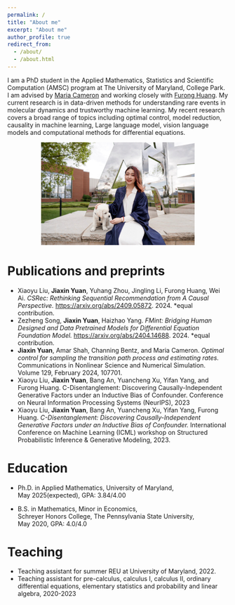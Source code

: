 ```yaml
---
permalink: /
title: "About me"
excerpt: "About me"
author_profile: true
redirect_from: 
  - /about/
  - /about.html
---
```


I am a PhD student in the Applied Mathematics, Statistics and Scientific Computation (AMSC) program at The University of Maryland, College Park. I am advised by [Maria Cameron](https://www.math.umd.edu/~mariakc/) and working closely with [Furong Huang](http://furong-huang.com/). My current research is in data-driven methods for understanding rare events in molecular dynamics and trustworthy machine learning. My recent research covers a broad range of topics including optimal control, model reduction, causality in machine learning, Large language model, vision language models and computational methods for differential equations. 
<p align="center">
  <img width = '350' src='/images/profile.JPG'>
</p>

Publications and preprints
======
* Xiaoyu Liu, **Jiaxin Yuan**, Yuhang Zhou, Jingling Li, Furong Huang, Wei Ai. *CSRec: Rethinking Sequential Recommendation from A Causal Perspective.* https://arxiv.org/abs/2409.05872. 2024. *equal contribution. 
* Zezheng Song, **Jiaxin Yuan**, Haizhao Yang. *FMint: Bridging Human Designed and Data Pretrained Models for Differential Equation Foundation Model.* https://arxiv.org/abs/2404.14688. 2024. *equal contribution.
* **Jiaxin Yuan**, Amar Shah, Channing Bentz, and Maria Cameron. *Optimal control for sampling the transition path process and estimating rates.* Communications in Nonlinear Science and Numerical Simulation. Volume 129, February 2024, 107701.
* Xiaoyu Liu, **Jiaxin Yuan**, Bang An, Yuancheng Xu, Yifan Yang, and Furong Huang. C-Disentanglement: Discovering Causally-Independent Generative Factors under an Inductive Bias of Confounder. Conference on Neural Information Processing Systems (NeurIPS), 2023
* Xiaoyu Liu, **Jiaxin Yuan**, Bang An, Yuancheng Xu, Yifan Yang, Furong Huang. *C-Disentanglement: Discovering Causally-Independent Generative Factors under an Inductive Bias of Confounder.* International Conference on Machine Learning (ICML) workshop on Structured Probabilistic Inference & Generative Modeling, 2023.

Education
======
* Ph.D. in Applied Mathematics, University of Maryland,\
  May 2025(expected), GPA: 3.84/4.00
  
* B.S. in Mathematics, Minor in Economics,\
  Schreyer Honors College, The Pennsylvania State University,\
  May 2020, GPA: 4.0/4.0

Teaching 
======
* Teaching assistant for summer REU at University of Maryland, 2022.
* Teaching assistant for pre-calculus, calculus I, calculus II, ordinary differential equations, elementary statistics and probability and linear algebra, 2020-2023

